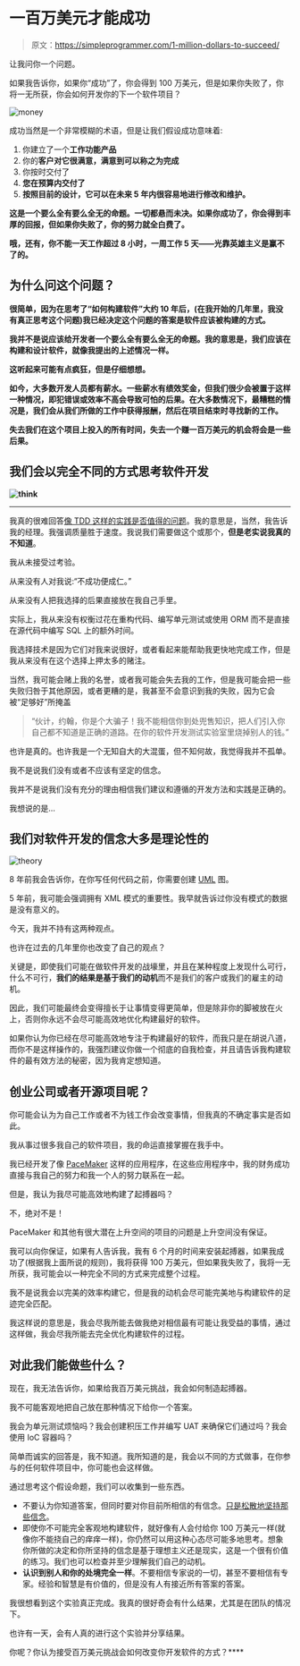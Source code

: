 # 一百万美元才能成功

> 原文：<https://simpleprogrammer.com/1-million-dollars-to-succeed/>

让我问你一个问题。

如果我告诉你，如果你“成功”了，你会得到 100 万美元，但是如果你失败了，你将一无所获，你会如何开发你的下一个软件项目？



![money](img/dbb7f8c91a26d342dcfa2e4d168203ca.png "money")



成功当然是一个非常模糊的术语，但是让我们假设成功意味着:

1.  你建立了一个**工作功能产品**
2.  你的**客户对它很满意，满意到可以称之为完成**
3.  你按时交付了
4.  **您在预算内交付了**
5.  ****按照目前的设计，它可以在未来 5 年内很容易地进行修改和维护。****

****这是一个要么全有要么全无的命题。一切都悬而未决。如果你成功了，你会得到丰厚的回报，但如果你失败了，你的努力就全白费了。****

****哦，还有，你不能一天工作超过 8 小时，一周工作 5 天——光靠英雄主义是赢不了的。****

## ****为什么问这个问题？****

****很简单，因为在思考了“如何构建软件”大约 10 年后，(在我开始的几年里，我没有真正思考这个问题)我已经决定这个问题的答案是软件应该被构建的方式。****

****我并不是说应该给开发者一个要么全有要么全无的命题。我的意思是，我们应该在构建和设计软件，就像我提出的上述情况一样。****

****这听起来可能有点疯狂，但是仔细想想。****

****如今，大多数开发人员都有薪水。一些薪水有绩效奖金，但我们很少会被置于这样一种情况，即犯错误或效率不高会导致可怕的后果。在大多数情况下，最糟糕的情况是，我们会从我们所做的工作中获得报酬，然后在项目结束时寻找新的工作。****

****失去我们在这个项目上投入的所有时间，失去一个赚一百万美元的机会将会是一些后果。****

## ****我们会以完全不同的方式思考软件开发****

****[](https://simpleprogrammer.com/wp-content/uploads/2012/11/think.jpg)****

****![think](img/dd9fae54e7e24d0d7738796df5dc620e.png "think")****

****

我真的很难回答[像 TDD 这样的实践是否值得的问题](https://simpleprogrammer.com/2010/12/12/back-to-basics-why-unit-testing-is-hard/)。我的意思是，当然，我告诉我的经理。我强调质量胜于速度。我说我们需要做这个或那个，**但是老实说我真的不知道**。

我从未接受过考验。

从来没有人对我说:“不成功便成仁。”

从来没有人把我选择的后果直接放在我自己手里。

实际上，我从来没有权衡过花在重构代码、编写单元测试或使用 ORM 而不是直接在源代码中编写 SQL 上的额外时间。

我选择技术是因为它们对我来说很好，或者看起来能帮助我更快地完成工作，但是我从来没有在这个选择上押太多的赌注。

当然，我可能会赌上我的名誉，或者我可能会失去我的工作，但是我可能会把一些失败归咎于其他原因，或者更糟的是，我甚至不会意识到我的失败，因为它会被“足够好”所掩盖

> “伙计，约翰，你是个大骗子！我不能相信你到处兜售知识，把人们引入你自己都不知道是正确的道路。在你的软件开发测试实验室里烧掉别人的钱。”

也许是真的。也许我是一个无知自大的大混蛋，但不知何故，我觉得我并不孤单。

我不是说我们没有或者不应该有坚定的信念。

我并不是说我们没有充分的理由相信我们建议和遵循的开发方法和实践是正确的。

我想说的是…

## 我们对软件开发的信念大多是理论性的



![theory](img/e927d80747a045ac0c2dc1008ee90ae7.png "theory")



8 年前我会告诉你，在你写任何代码之前，你需要创建 [UML](http://en.wikipedia.org/wiki/Unified_Modeling_Language) 图。

5 年前，我可能会强调拥有 XML 模式的重要性。我早就告诉过你没有模式的数据是没有意义的。

今天，我并不持有这两种观点。

也许在过去的几年里你也改变了自己的观点？

关键是，即使我们可能在做软件开发的战壕里，并且在某种程度上发现什么可行，什么不可行，**我们的结果是基于我们的动机**而不是我们的客户或我们的雇主的动机。

因此，我们可能最终会变得擅长于让事情变得更简单，但是除非你的脚被放在火上，否则你永远不会尽可能高效地优化构建最好的软件。

如果你认为你已经在尽可能高效地专注于构建最好的软件，而我只是在胡说八道，而你不是这样操作的，我强烈建议你做一个彻底的自我检查，并且请告诉我构建软件的最有效方法的秘密，因为我肯定想知道。

## 创业公司或者开源项目呢？

你可能会认为为自己工作或者不为钱工作会改变事情，但我真的不确定事实是否如此。

我从事过很多我自己的软件项目，我的命运直接掌握在我手中。

我已经开发了像 [PaceMaker](http://pacemakerapp.com/) 这样的应用程序，在这些应用程序中，我的财务成功直接与我自己的努力和我一个人的努力联系在一起。

但是，我认为我尽可能高效地构建了起搏器吗？

不，绝对不是！

PaceMaker 和其他有很大潜在上升空间的项目的问题是上升空间没有保证。

我可以向你保证，如果有人告诉我，我有 6 个月的时间来安装起搏器，如果我成功了(根据我上面所说的规则)，我将获得 100 万美元，但如果我失败了，我将一无所获，我可能会以一种完全不同的方式来完成整个过程。

我不是说我会以完美的效率构建它，但是我的动机会尽可能完美地与构建软件的足迹完全匹配。

我这样说的意思是，我会尽我所能去做我绝对相信最有可能让我受益的事情，通过这样做，我会尽我所能去完全优化构建软件的过程。

## 对此我们能做些什么？

现在，我无法告诉你，如果给我百万美元挑战，我会如何制造起搏器。

我不可能客观地把自己放在那种情况下给你一个答案。

我会为单元测试烦恼吗？我会创建积压工作并编写 UAT 来确保它们通过吗？我会使用 IoC 容器吗？

简单而诚实的回答是，我不知道。我所知道的是，我会以不同的方式做事，在你参与的任何软件项目中，你可能也会这样做。

通过思考这个假设命题，我们可以收集到一些东西。

*   不要认为你知道答案，但同时要对你目前所相信的有信念。[只是松散地坚持那些信念](https://simpleprogrammer.com/2012/09/16/have-strong-convictions-but-hold-on-to-them-loosely/)。
*   即使你不可能完全客观地构建软件，就好像有人会付给你 100 万美元一样(就像你不能挠自己的痒痒一样)，你仍然可以用这种心态尽可能多地思考。想象你所做的决定和你所坚持的信念是基于理想主义还是现实，这是一个很有价值的练习。我们也可以检查并至少理解我们自己的动机。
*   **认识到别人和你的处境完全一样**。不要相信专家说的一切，甚至不要相信有专家。经验和智慧是有价值的，但是没有人有接近所有答案的答案。

我很想看到这个实验真正完成。我真的很好奇会有什么结果，尤其是在团队的情况下。

也许有一天，会有人真的进行这个实验并分享结果。

你呢？你认为接受百万美元挑战会如何改变你开发软件的方式？****